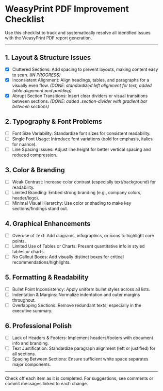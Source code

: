 # WeasyPrint PDF Improvement Checklist

Use this checklist to track and systematically resolve all identified issues with the WeasyPrint PDF report generation.

---

## 1. Layout & Structure Issues

- [x] Cluttered Sections: Add spacing to prevent layouts, making content easy to scan. *(IN PROGRESS)*
- [x] Inconsistent Alignment: Align headings, tables, and paragraphs for a visually even flow. *(DONE: standardized left alignment for text, added table alignment and padding)*
- [x] Abrupt Section Transitions: Insert clear dividers or visual transitions between sections. *(DONE: added .section-divider with gradient bar between sections)*

## 2. Typography & Font Problems

- [ ] Font Size Variability: Standardize font sizes for consistent readability.
- [ ] Single Font Usage: Introduce font variations (bold for emphasis, italics for nuance).
- [ ] Line Spacing Issues: Adjust line height for better vertical spacing and reduced compression.

## 3. Color & Branding

- [ ] Weak Contrast: Increase color contrast (especially text/background) for readability.
- [ ] Limited Branding: Embed strong branding (e.g., company colors, header/logo).
- [ ] Minimal Visual Hierarchy: Use color or shading to make key sections/findings stand out.

## 4. Graphical Enhancements

- [ ] Overuse of Text: Add diagrams, infographics, or icons to highlight core points.
- [ ] Limited Use of Tables or Charts: Present quantitative info in styled tables or charts.
- [ ] No Callout Boxes: Add visually distinct boxes for critical recommendations/highlights.

## 5. Formatting & Readability

- [ ] Bullet Point Inconsistency: Apply uniform bullet styles across all lists.
- [ ] Indentation & Margins: Normalize indentation and outer margins throughout.
- [ ] Overlapping Sections: Remove redundant texts, especially in the executive summary.

## 6. Professional Polish

- [ ] Lack of Headers & Footers: Implement headers/footers with document info and branding.
- [ ] Text Justification: Standardize paragraph alignment (left or justified) for all sections.
- [ ] Spacing Between Sections: Ensure sufficient white space separates major components.

---

Check off each item as it is completed. For suggestions, see comments or commit messages linked to each change.